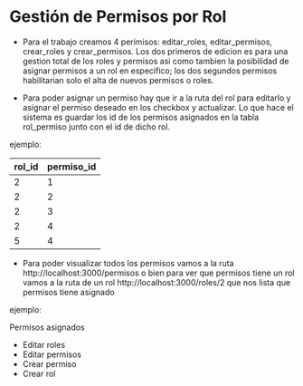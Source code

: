 

# Gestión de Permisos por Rol

* Para el trabajo creamos 4 perimisos: editar_roles, editar_permisos, crear_roles y crear_permisos. Los dos primeros de edicion es para una gestion total de los roles y permisos asi como tambien la posibilidad de asignar permisos a un rol en especifico; los dos segundos permisos habilitarian solo el alta de nuevos permisos o roles. 

* Para poder asignar un permiso hay que ir a la ruta del rol para editarlo y asignar el permiso deseado en los checkbox y actualizar. Lo que hace el sistema es guardar los id de los permisos asignados en la tabla rol_permiso junto con el id de dicho rol.

ejemplo:

| rol_id | permiso_id |
|--------|------------|
|   2    |     1      |
|   2    |     2      |
|   2    |     3      |
|   2    |     4      |
|   5    |     4      |

* Para poder visualizar todos los permisos vamos a la ruta http://localhost:3000/permisos o bien para ver que permisos tiene un rol vamos a la ruta de un rol http://localhost:3000/roles/2 que nos lista que permisos tiene asignado

ejemplo:

Permisos asignados
- Editar roles
- Editar permisos
- Crear permiso
- Crear rol

